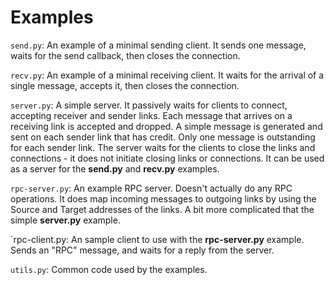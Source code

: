 # Examples #

`send.py`: An example of a minimal sending client.  It sends one
message, waits for the send callback, then closes the connection.

`recv.py`: An example of a minimal receiving client.  It waits for the
arrival of a single message, accepts it, then closes the connection.

`server.py`: A simple server.  It passively waits for clients to
connect, accepting receiver and sender links.  Each message that
arrives on a receiving link is accepted and dropped.  A simple message
is generated and sent on each sender link that has credit.  Only one
message is outstanding for each sender link.  The server waits for the
clients to close the links and connections - it does not initiate
closing links or connections.  It can be used as a server for the
**send.py** and **recv.py** examples.

`rpc-server.py`: An example RPC server.  Doesn't actually do any RPC
operations.  It does map incoming messages to outgoing links by using
the Source and Target addresses of the links.  A bit more complicated
that the simple **server.py** example.

`rpc-client.py: An sample client to use with the **rpc-server.py**
example.  Sends an "RPC" message, and waits for a reply from the
server.

`utils.py`: Common code used by the examples.

